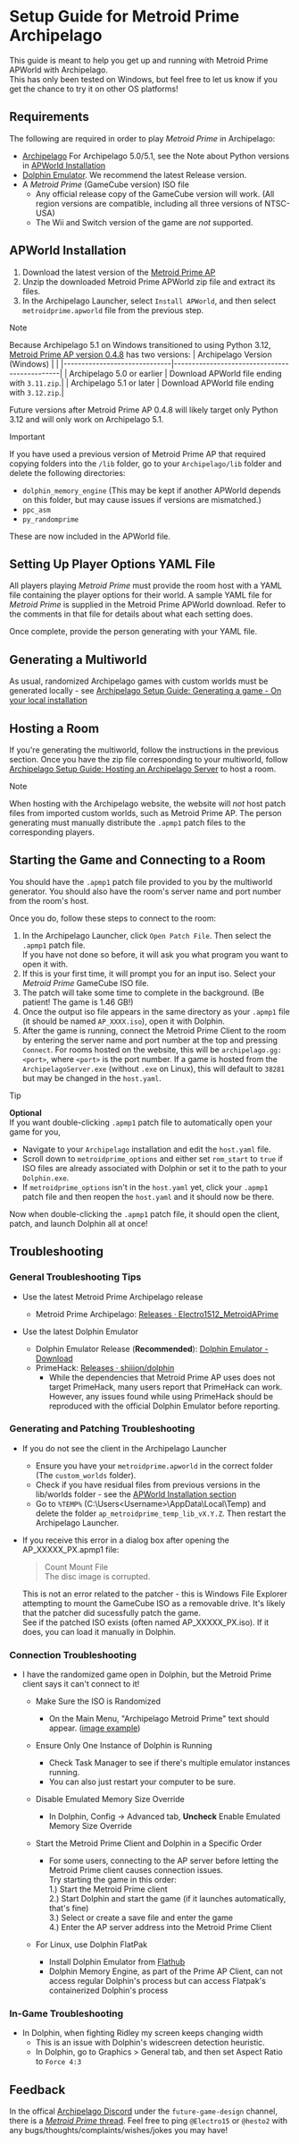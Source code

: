 # Setup Guide for Metroid Prime Archipelago

This guide is meant to help you get up and running with Metroid Prime APWorld with Archipelago.  
This has only been tested on Windows, but feel free to let us know if you get the chance to try it on other OS platforms!

## Requirements

The following are required in order to play _Metroid Prime_ in Archipelago:

- [Archipelago](https://github.com/ArchipelagoMW/Archipelago/releases) 
   For Archipelago 5.0/5.1, see the Note about Python versions in [APWorld Installation](#apworld-installation)  
- [Dolphin Emulator](https://dolphin-emu.org/download/). We recommend the latest Release version.
- A _Metroid Prime_ (GameCube version) ISO file
  - Any official release copy of the GameCube version will work. (All region versions are compatible, including all three versions of NTSC-USA)
  - The Wii and Switch version of the game are _not_ supported.   

## APWorld Installation

1. Download the latest version of the [Metroid Prime AP](https://github.com/Electro1512/MetroidAPrime/releases/latest)
2. Unzip the downloaded Metroid Prime APWorld zip file and extract its files.
3. In the Archipelago Launcher, select `Install APWorld`, and then select `metroidprime.apworld` file from the previous step.

>[!NOTE]
> Because Archipelago 5.1 on Windows transitioned to using Python 3.12, [Metroid Prime AP version 0.4.8](https://github.com/Electro1512/MetroidAPrime/releases/tag/v0.4.8) has two versions:
> | Archipelago Version (Windows) |                                              |
> |------------------------------|----------------------------------------------|
> | Archipelago 5.0 or earlier   | Download APWorld file ending with `3.11.zip`.|
> | Archipelago 5.1 or later     | Download APWorld file ending with `3.12.zip`.|
> 
>  Future versions after Metroid Prime AP 0.4.8 will likely target only Python 3.12 and will only work on Archipelago 5.1.

>[!IMPORTANT]
> If you have used a previous version of Metroid Prime AP that required copying folders into the `/lib` folder, go to your `Archipelago/lib` folder and delete the following directories:  
> - `dolphin_memory_engine` (This may be kept if another APWorld depends on this folder, but may cause issues if versions are mismatched.)
> - `ppc_asm`  
> - `py_randomprime`
>   
> These are now included in the APWorld file.

## Setting Up Player Options YAML File

All players playing _Metroid Prime_ must provide the room host with a YAML file containing the player options for their world.
A sample YAML file for _Metroid Prime_ is supplied in the Metroid Prime APWorld download. Refer to the comments in that file for details about what each setting does.

Once complete, provide the person generating with your YAML file.

## Generating a Multiworld
As usual, randomized Archipelago games with custom worlds must be generated locally - see [Archipelago Setup Guide: Generating a game - On your local installation](https://archipelago.gg/tutorial/Archipelago/setup/en#on-your-local-installation)

## Hosting a Room

If you're generating the multiworld, follow the instructions in the previous section.
Once you have the zip file corresponding to your multiworld, follow [Archipelago Setup Guide: Hosting an Archipelago Server](https://archipelago.gg/tutorial/Archipelago/setup/en#hosting-an-archipelago-server) to host a room.

> [!NOTE]
> When hosting with the Archipelago website, the website will *not* host patch files from imported custom worlds, such as Metroid Prime AP.
> The person generating must manually distribute the `.apmp1` patch files to the corresponding players.

## Starting the Game and Connecting to a Room

You should have the `.apmp1` patch file provided to you by the multiworld generator. You should also have the room's server
name and port number from the room's host.

Once you do, follow these steps to connect to the room:

1. In the Archipelago Launcher, click `Open Patch File`. Then select the `.apmp1` patch file.   
   If you have not done so before, it will ask you what program you want to open it with.
2. If this is your first time, it will prompt you for an input iso. Select your _Metroid Prime_ GameCube ISO file.
3. The patch will take some time to complete in the background. (Be patient! The game is 1.46 GB!)
4. Once the output iso file appears in the same directory as your `.apmp1` file (it should be named `AP_XXXX.iso`), open it with Dolphin.
5. After the game is running, connect the Metroid Prime Client to the room by entering the server name and port number at the top and pressing `Connect`.
   For rooms hosted on the website, this will be `archipelago.gg:<port>`, where `<port>` is the port number.
   If a game is hosted from the `ArchipelagoServer.exe` (without `.exe` on Linux), this will default to `38281` but may be changed in the `host.yaml`.

>[!TIP]
>  **Optional**  
>  If you want double-clicking `.apmp1` patch file to automatically open your game for you,
>    - Navigate to your `Archipelago` installation and edit the `host.yaml` file.
>    - Scroll down to `metroidprime_options` and either set `rom_start` to `true` if ISO files are already associated with Dolphin or set it to the path to your `Dolphin.exe`.
>    - If `metroidprime_options` isn't in the `host.yaml` yet, click your `.apmp1` patch file and then reopen the `host.yaml` and it should now be there.
> 
>    Now when double-clicking the `.apmp1` patch file, it should open the client, patch, and launch Dolphin all at once!

## Troubleshooting

### General Troubleshooting Tips
- Use the latest Metroid Prime Archipelago release
  - Metroid Prime Archipelago: [Releases · Electro1512_MetroidAPrime](https://github.com/Electro1512/MetroidAPrime/releases)

- Use the latest Dolphin Emulator
  - Dolphin Emulator Release (**Recommended**): [Dolphin Emulator - Download](https://dolphin-emu.org/download/)
  - PrimeHack: [Releases · shiiion/dolphin](https://github.com/shiiion/dolphin/releases)
    - While the dependencies that Metroid Prime AP uses does not target PrimeHack, many users report that PrimeHack can work.  
      However, any issues found while using PrimeHack should be reproduced with the official Dolphin Emulator before reporting.

### Generating and Patching Troubleshooting

- If you do not see the client in the Archipelago Launcher
  - Ensure you have your `metroidprime.apworld` in the correct folder (The `custom_worlds` folder).
  - Check if you have residual files from previous versions in the lib/worlds folder - see the [APWorld Installation section](#apworld-installation)
  - Go to `%TEMP%` (C:\Users\<Username>\AppData\Local\Temp) and delete the folder `ap_metroidprime_temp_lib_vX.Y.Z`. Then restart the Archipelago Launcher.

- If you receive this error in a dialog box after opening the AP_XXXXX_PX.apmp1 file:  
  > Count Mount File  
  > The disc image is corrupted.
  
  This is not an error related to the patcher - this is Windows File Explorer attempting to mount the GameCube ISO as a removable drive. It's likely that the patcher did sucessfully patch the game.  
  See if the patched ISO exists (often named AP_XXXXX_PX.iso). If it does, you can load it manually in Dolphin.  

### Connection Troubleshooting
- I have the randomized game open in Dolphin, but the Metroid Prime client says it can't connect to it!
  - Make Sure the ISO is Randomized
    - On the Main Menu, "Archipelago Metroid Prime" text should appear. ([image example](https://i.imgur.com/W6172zf.png))
  - Ensure Only One Instance of Dolphin is Running
    - Check Task Manager to see if there's multiple emulator instances running.
    - You can also just restart your computer to be sure.

  - Disable Emulated Memory Size Override
    - In Dolphin,
      Config -> Advanced tab,
      **Uncheck** Enable Emulated Memory Size Override
  - Start the Metroid Prime Client and Dolphin in a Specific Order

    - For some users, connecting to the AP server before letting the Metroid Prime client causes connection issues.  
      Try starting the game in this order:  
      1.) Start the Metroid Prime client  
      2.) Start Dolphin and start the game (if it launches automatically, that's fine)  
      3.) Select or create a save file and enter the game  
      4.) Enter the AP server address into the Metroid Prime Client  

  - For Linux, use Dolphin FlatPak
    - Install Dolphin Emulator from [Flathub](https://flathub.org/apps/org.DolphinEmu.dolphin-emu)
    - Dolphin Memory Engine, as part of the Prime AP Client, can not access regular Dolphin's process but can access Flatpak's containerized Dolphin's process

### In-Game Troubleshooting
- In Dolphin, when fighting Ridley my screen keeps changing width
  - This is an issue with Dolphin's widescreen detection heuristic.
  - In Dolphin, go to Graphics > General tab, and then set Aspect Ratio to `Force 4:3`

## Feedback

In the offical [Archipelago Discord](https://discord.com/invite/8Z65BR2) under the `future-game-design` channel, there is a [_Metroid Prime_ thread](https://discord.com/channels/731205301247803413/1172631093837570068).
Feel free to ping `@Electro15` or `@hesto2` with any bugs/thoughts/complaints/wishes/jokes you may have!

